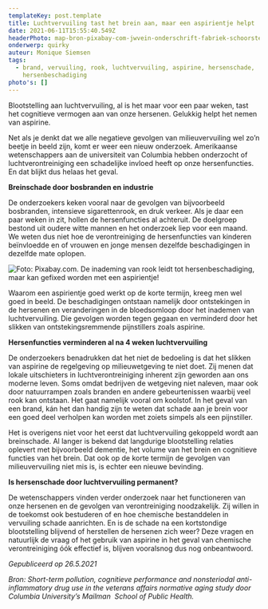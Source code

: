 ```yaml
---
templateKey: post.template
title: Luchtvervuiling tast het brein aan, maar een aspirientje helpt
date: 2021-06-11T15:55:40.549Z
headerPhoto: map-bron-pixabay-com-jwvein-onderschrift-fabriek-schoorstenen-rook-image-img-fabriek-schoorstenen-rook-jpg
onderwerp: quirky
auteur: Monique Siemsen
tags:
  - brand, vervuiling, rook, luchtvervuiling, aspirine, hersenschade,
    hersenbeschadiging
photo's: []
---
```

Blootstelling aan luchtvervuiling, al is het maar voor een paar weken, tast het cognitieve vermogen aan van onze hersenen. Gelukkig helpt het nemen van aspirine.

Net als je denkt dat we alle negatieve gevolgen van milieuvervuiling wel zo’n beetje in beeld zijn, komt er weer een nieuw onderzoek. Amerikaanse wetenschappers aan de universiteit van Columbia hebben onderzocht of luchtverontreiniging een schadelijke invloed heeft op onze hersenfuncties. En dat blijkt dus helaas het geval.

**Breinschade door bosbranden en industrie**

De onderzoekers keken vooral naar de gevolgen van bijvoorbeeld bosbranden, intensieve sigarettenrook, en druk verkeer. Als je daar een paar weken in zit, hollen de hersenfuncties al achteruit. De doelgroep bestond uit oudere witte mannen en het onderzoek liep voor een maand. We weten dus niet hoe de verontreiniging de hersenfuncties van kinderen beïnvloedde en of vrouwen en jonge mensen dezelfde beschadigingen in dezelfde mate oplopen.

![Foto: Pixabay.com. De inademing van rook leidt tot hersenbeschadiging, maar kan gefixed worden met een aspirientje!](/img/brand-brandweermannen-lussen.jpg)

Waarom een aspirientje goed werkt op de korte termijn, kreeg men wel goed in beeld. De beschadigingen ontstaan namelijk door ontstekingen in de hersenen en veranderingen in de bloedsomloop door het inademen van luchtvervuiling. Die gevolgen worden tegen gegaan en verminderd door het slikken van ontstekingsremmende pijnstillers zoals aspirine.

**Hersenfuncties verminderen al na 4 weken luchtvervuiling**

De onderzoekers benadrukken dat het niet de bedoeling is dat het slikken van aspirine de regelgeving op milieuwetgeving te niet doet. Zij menen dat lokale uitschieters in luchtverontreiniging inherent zijn geworden aan ons moderne leven. Soms omdat bedrijven de wetgeving niet naleven, maar ook door natuurrampen zoals branden en andere gebeurtenissen waarbij veel rook kan ontstaan. Het gaat namelijk vooral om koolstof. In het geval van een brand, kán het dan handig zijn te weten dat schade aan je brein voor een goed deel verholpen kan worden met zoiets simpels als een pijnstiller.

Het is overigens niet voor het eerst dat luchtvervuiling gekoppeld wordt aan breinschade. Al langer is bekend dat langdurige blootstelling relaties oplevert met bijvoorbeeld dementie, het volume van het brein en cognitieve functies van het brein. Dat ook op de korte termijn de gevolgen van milieuvervuiling niet mis is, is echter een nieuwe bevinding. 

**Is hersenschade door luchtvervuiling permanent?**

De wetenschappers vinden verder onderzoek naar het functioneren van onze hersenen en de gevolgen van verontreiniging noodzakelijk. Zij willen in de toekomst ook bestuderen of en hoe chemische bestanddelen in vervuiling schade aanrichten. En is de schade na een kortstondige blootstelling blijvend of herstellen de hersenen zich weer? Deze vragen en natuurlijk de vraag of het gebruik van aspirine in het geval van chemische verontreiniging óók effectief is, blijven vooralsnog dus nog onbeantwoord. 

*Gepubliceerd op 26.5.2021*

*Bron: Short-term pollution, cognitieve performance and nonsteriodal anti-inflammatory drug use in the veterans affairs normative aging study door Columbia University’s Mailman  School of Public Health.*